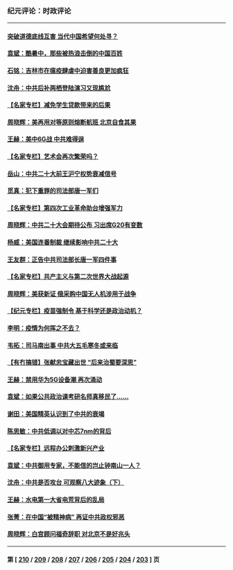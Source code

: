 ### 纪元评论：时政评论
---
#### [突破道德底线互害 当代中国希望何处寻？](../../pages/nsc1025/n13812318.md) 
#### [袁斌：酷暑中，那些被热浪击倒的中国百姓](../../pages/nsc1025/n13812059.md) 
#### [石铭：吉林市在瘟疫肆虐中迫害善良更加疯狂](../../pages/nsc1025/n13812087.md) 
#### [沈舟：中共后补两栖登陆演习又现尴尬](../../pages/nsc1025/n13811917.md) 
#### [【名家专栏】减免学生贷款带来的后果](../../pages/nsc1025/n13811282.md) 
#### [周晓辉：美再用对等原则熔断航班 北京自食其果](../../pages/nsc1025/n13811637.md) 
#### [王赫：美中6G战 中共难得逞](../../pages/nsc1025/n13811350.md) 
#### [【名家专栏】艺术会再次繁荣吗？](../../pages/nsc1025/n13811518.md) 
#### [岳山：中共二十大前王沪宁权势衰减信号](../../pages/nsc1025/n13811464.md) 
#### [觅真：犯下重罪的司法部唐一军们](../../pages/nsc1025/n13811339.md) 
#### [【名家专栏】第四次工业革命助台增强军力](../../pages/nsc1025/n13810804.md) 
#### [周晓辉：中共二十大会期待公布 习出席G20有变数](../../pages/nsc1025/n13810930.md) 
#### [杨威：美国连番制裁 继续影响中共二十大](../../pages/nsc1025/n13810387.md) 
#### [王友群：正告中共司法部长唐一军四件事](../../pages/nsc1025/n13810266.md) 
#### [【名家专栏】共产主义与第二次世界大战起源](../../pages/nsc1025/n13809918.md) 
#### [周晓辉：美获新证 俄采购中国无人机涉用于战争](../../pages/nsc1025/n13810279.md) 
#### [【纪元专栏】疫苗强制令 基于科学还是政治动机？](../../pages/nsc1025/n13810227.md) 
#### [李明：疫情为何挥之不去？](../../pages/nsc1025/n13810084.md) 
#### [韦拓：司马南出事 中共大五毛寒冬或来临](../../pages/nsc1025/n13809452.md) 
#### [【有冇搞错】张献忠宝藏出世 “后来治蜀要深思”](../../pages/nsc1025/n13809381.md) 
#### [王赫：禁用华为5G设备潮 再次涌动](../../pages/nsc1025/n13809702.md) 
#### [袁斌：如果公共政治课考研名师真移民了……](../../pages/nsc1025/n13809660.md) 
#### [谢田：美国精英认识到了中共的衰竭](../../pages/nsc1025/n13809658.md) 
#### [陈思敏：中共低调以对中芯7nm的背后](../../pages/nsc1025/n13809340.md) 
#### [【名家专栏】远程办公刺激新兴产业](../../pages/nsc1025/n13809144.md) 
#### [袁斌：中共御用专家，不能信的岂止钟南山一人？](../../pages/nsc1025/n13808947.md) 
#### [沈舟：中共是否攻台 可观察八大迹象（下）](../../pages/nsc1025/n13808712.md) 
#### [王赫：水电第一大省电荒背后的乱局](../../pages/nsc1025/n13808545.md) 
#### [张菁：在中国“被精神病” 再证中共政权邪恶](../../pages/nsc1025/n13808632.md) 
#### [周晓辉：白宫顾问福奇辞职 对北京不是好兆头](../../pages/nsc1025/n13808685.md) 

---
#### 第 [ [210](./210.md) / [209](./209.md) / [208](./208.md) / [207](./207.md) / [206](./206.md) / [205](./205.md) / [204](./204.md) / [203](./203.md) ] 页
